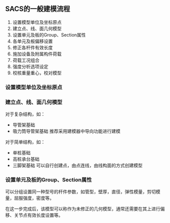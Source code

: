
```toc

```

## SACS的一般建模流程

1. 设置模型单位及坐标原点
2. 建立点、线、面几何模型
3. 设置单元及板的Group、Section属性
4. 各单元及板偏移设置
5. 修正各杆件有效长度
6. 施加设备及附属构件荷载
7. 荷载工况组合
8. 强度分析选项设定
9. 校核重量重心，校对模型

### 设置模型单位及坐标原点


### 建立点、线、面几何模型

对于复杂结构，如：
- 导管架基础
- 吸力筒导管架基础
推荐采用建模器中导向功能进行建模

对于简单结构，如：
- 单桩基础
- 高桩承台基础
- 三脚架基础
可以自行创建点，由点连线，由线构面的方式创建模型

### 设置单元及板的Group、Section属性

可以分组设置同一种型号的杆件参数，如管型，壁厚，直径，弹性模量，剪切模量，屈服强度，密度等。

在这一步完成后，该模型可以称作为未修正的几何模型，通常还需要在其上进行偏移、关节点有效长度设置等。

### 